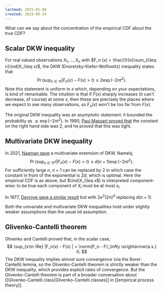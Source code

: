 ```yaml
---
lastmod: 2025-01-06
created: 2024-09-24
---
```


What can we say about the concentration of the empirical CDF about the true CDF? 

## Scalar DKW inequality 
For real valued observations $X_1, \dots, X_n$ with $F_n (x) = \frac{1}{n}\sum_{i\leq n}\ind(X_i\leq x)$, the DKW (Dvoretzky-Kiefer-Wolfowitz) inequality states that 
$$
\Pr\left(\sup_{x\in\Re} |F_n(x) - F(x) > t\right) \leq 2\exp(-2nt^2).
$$
Note this statement is uniform in $x$ which, depending on your expectations, is kind of remarkable. The intuition is that if $F(x)$ sharply increases (it can't decrease, of course) at some $x$, then these are precisely the places where we expect to see many observations, so $F_n(x)$ won't be too far from $F(x)$. 

The original DKW inequality was an asymptotic statement: it bounded the probability as $\lesssim \exp(-2nt^2)$. In 1990, [Paul Massart proved that](https://www.jstor.org/stable/2244426) the constant on the right hand side was 2, and he proved that this was tight.  

## Multivariate DKW inequality 
In 2021, [Naaman gave](https://www.sciencedirect.com/science/article/pii/S016771522100050X) a multivariate extension of DKW. Namely, 
$$
\Pr\left(\sup_{x\in\Re^d} |F_n(x) - F(x) > t\right) \leq d(n+1)\exp(-2nt^2).
$$
For sufficiently large $n$, $n+1$ can be replaced by $2$ in which case the constant in front of the exponential is $2d$, which is optimal. Here the empirical CDF is as above, but $\ind(X_i\leq x$) is interpreted component-wise: to be true each component of $X_i$ must be at most $x_i$. 

In 1977, [Devroye gave a similar result](https://core.ac.uk/download/pdf/81205834.pdf) but with $2e^2(2n)^d$ replacing $d(n+1)$. 

Both the univariate and multivariate DKW inequalities hold under slightly weaker assumptions than the usual iid assumption.  

## Glivenko-Cantelli theorem 
Glivenko and Cantelli proved that, in the scalar case,  
$$
\sup_{x\in \Re} |F_n(x) - F(x) | = \norm{F_n - F}_\infty \xrightarrow{a.s.} 0.
$$
The DKW inequality implies almost sure convergence (via the Borel-Cantelli) lemma, so the Glivenko-Cantelli theorem is strictly weaker than the DKW inequality, which provides explicit rates of convergence. But the Glivenko-Cantelli theorem is part of a broader conversation about [[Glivenko-Cantelli class|Glivenko-Cantelli classes]] in [[empirical process theory]]. 

